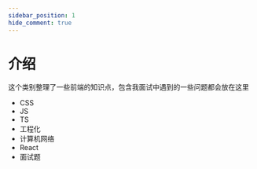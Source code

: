 ```yaml
---
sidebar_position: 1
hide_comment: true
---
```


# 介绍

这个类别整理了一些前端的知识点，包含我面试中遇到的一些问题都会放在这里

- CSS
- JS
- TS
- 工程化
- 计算机网络
- React
- 面试题
